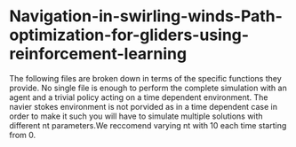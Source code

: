 # Navigation-in-swirling-winds-Path-optimization-for-gliders-using-reinforcement-learning
The following files are broken down in terms of the specific functions they provide. No single file is enough to perform the complete simulation with an agent and a trivial policy acting on a time dependent environment.
The navier stokes environment is not porvided as in a time dependent case in order to make it such you will have to simulate multiple solutions with different nt parameters.We reccomend varying nt with 10 each time starting from 0.
